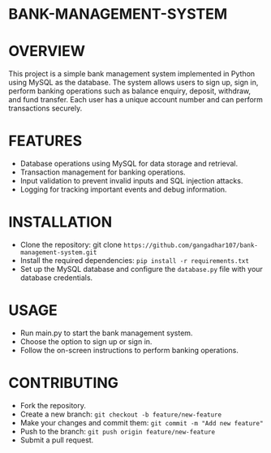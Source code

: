# BANK-MANAGEMENT-SYSTEM

# OVERVIEW
This project is a simple bank management system implemented in Python using MySQL as the database. The system allows users to sign up, sign in, perform banking operations such as balance enquiry, deposit, withdraw, and fund transfer. Each user has a unique account number and can perform transactions securely.

# FEATURES
- Database operations using MySQL for data storage and retrieval.
- Transaction management for banking operations.
- Input validation to prevent invalid inputs and SQL injection attacks.
- Logging for tracking important events and debug information.

# INSTALLATION
- Clone the repository: git clone `https://github.com/gangadhar107/bank-management-system.git`
- Install the required dependencies: `pip install -r requirements.txt`
- Set up the MySQL database and configure the `database.py` file with your database credentials.

# USAGE
- Run main.py to start the bank management system.
- Choose the option to sign up or sign in.
- Follow the on-screen instructions to perform banking operations.

# CONTRIBUTING
- Fork the repository.
- Create a new branch: `git checkout -b feature/new-feature`
- Make your changes and commit them: `git commit -m "Add new feature"`
- Push to the branch: `git push origin feature/new-feature`
- Submit a pull request.
